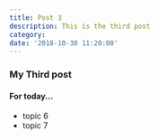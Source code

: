 ```yaml
---
title: Post 3  
description: This is the third post  
category:
date: '2018-10-30 11:20:00'
---
```

### My Third post

#### For today...
- topic 6
- topic 7
